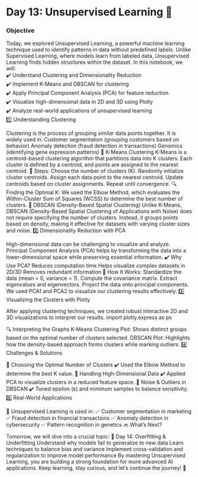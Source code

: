 # Day 13: Unsupervised Learning 🚀

### Objective

Today, we explored Unsupervised Learning, a powerful machine learning technique used to identify patterns in data without predefined labels. Unlike Supervised Learning, where models learn from labeled data, Unsupervised Learning finds hidden structures within the dataset.
In this notebook, we will:<br>
✔️ Understand Clustering and Dimensionality Reduction<br>
✔️ Implement K-Means and DBSCAN for clustering<br>
✔️ Apply Principal Component Analysis (PCA) for feature reduction<br>
✔️ Visualize high-dimensional data in 2D and 3D using Plotly<br>
✔️ Analyze real-world applications of unsupervised learning<br>
1️⃣ Understanding Clustering<br>

Clustering is the process of grouping similar data points together. It is widely used in:
Customer segmentation (grouping customers based on behavior)
Anomaly detection (fraud detection in transactions)
Genomics (identifying gene expression patterns)
🔹 K-Means Clustering
K-Means is a centroid-based clustering algorithm that partitions data into K clusters. Each cluster is defined by a centroid, and points are assigned to the nearest centroid.
📌 Steps:
Choose the number of clusters (K).
Randomly initialize cluster centroids.
Assign each data point to the nearest centroid.
Update centroids based on cluster assignments.
Repeat until convergence.
🔍 Finding the Optimal K: We used the Elbow Method, which evaluates the Within-Cluster Sum of Squares (WCSS) to determine the best number of clusters.
🔹 DBSCAN (Density-Based Spatial Clustering)
Unlike K-Means, DBSCAN (Density-Based Spatial Clustering of Applications with Noise) does not require specifying the number of clusters. Instead, it groups points based on density, making it effective for datasets with varying cluster sizes and noise.
2️⃣ Dimensionality Reduction with PCA

High-dimensional data can be challenging to visualize and analyze. Principal Component Analysis (PCA) helps by transforming the data into a lower-dimensional space while preserving essential information.
✔️ Why Use PCA?
Reduces computation time
Helps visualize complex datasets in 2D/3D
Removes redundant information
📌 How It Works:
Standardize the data (mean = 0, variance = 1).
Compute the covariance matrix.
Extract eigenvalues and eigenvectors.
Project the data onto principal components.
We used PCA1 and PCA2 to visualize our clustering results effectively.
3️⃣ Visualizing the Clusters with Plotly

After applying clustering techniques, we created robust interactive 2D and 3D visualizations to interpret our results.
import plotly.express as px

🔍 Interpreting the Graphs
K-Means Clustering Plot: Shows distinct groups based on the optimal number of clusters selected.
DBSCAN Plot: Highlights how the density-based approach forms clusters while marking outliers.
4️⃣ Challenges & Solutions

🔸 Choosing the Optimal Number of Clusters
✔️ Used the Elbow Method to determine the best K value.
🔸 Handling High-Dimensional Data
✔️ Applied PCA to visualize clusters in a reduced feature space.
🔸 Noise & Outliers in DBSCAN
✔️ Tuned epsilon (ε) and minimum samples to balance sensitivity.
5️⃣ Real-World Applications

🚀 Unsupervised Learning is used in:
✅ Customer segmentation in marketing
✅ Fraud detection in financial transactions
✅ Anomaly detection in cybersecurity
✅ Pattern recognition in genetics
🔜 What’s Next?

Tomorrow, we will dive into a crucial topic:
📌 Day 14: Overfitting & Underfitting
Understand why models fail to generalize to new data
Learn techniques to balance bias and variance
Implement cross-validation and regularization to improve model performance
By mastering Unsupervised Learning, you are building a strong foundation for more advanced AI applications. Keep learning, stay curious, and let’s continue the journey! 🚀
